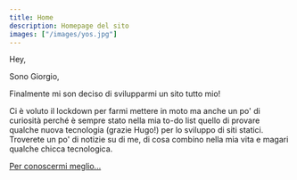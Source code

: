 ```yaml
---
title: Home
description: Homepage del sito
images: ["/images/yos.jpg"]
---
```


Hey,

Sono Giorgio,

Finalmente mi son deciso di svilupparmi un sito tutto mio! 

Ci è voluto il lockdown per farmi mettere in moto ma anche un po' di curiosità perché è sempre stato nella mia to-do list
quello di provare qualche nuova tecnologia (grazie Hugo!) per lo sviluppo di siti statici. Troverete un po' di notizie su di me, di cosa combino nella mia vita e magari qualche chicca tecnologica.

[Per conoscermi meglio...](/about "Chi sono e cosa faccio")